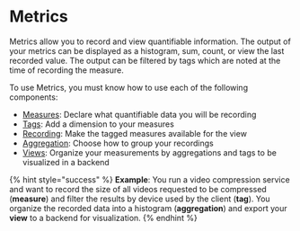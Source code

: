 # Metrics

Metrics allow you to record and view quantifiable information. The output of your metrics can be displayed as a histogram, sum, count, or view the last recorded value. The output can be filtered by tags which are noted at the time of recording the measure.

To use Metrics, you must know how to use each of the following components:

* [Measures](measures.md): Declare what quantifiable data you will be recording
* [Tags](tags.md): Add a dimension to your measures
* [Recording](recording.md): Make the tagged measures available for the view
* [Aggregation](aggregation.md): Choose how to group your recordings
* [Views](views.md): Organize your measurements by aggregations and tags to be visualized in a backend

{% hint style="success" %}
**Example**: You run a video compression service and want to record the size of all videos requested to be compressed \(**measure**\) and filter the results by device used by the client \(**tag**\). You organize the recorded data into a histogram \(**aggregation**\) and export your **view** to a backend for visualization. 
{% endhint %}

